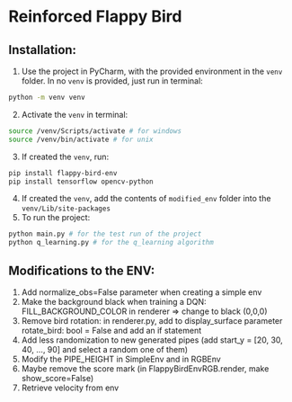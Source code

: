 # Reinforced Flappy Bird

## Installation:
1. Use the project in PyCharm, with the provided environment in the `venv` folder. In no `venv` is provided, just run in terminal:
```bash
python -m venv venv
```
2. Activate the `venv` in terminal:
```bash
source /venv/Scripts/activate # for windows
source /venv/bin/activate # for unix
```
3. If created the `venv`, run:
```bash
pip install flappy-bird-env
pip install tensorflow opencv-python
```

4. If created the `venv`, add the contents of `modified_env` folder into the `venv/Lib/site-packages`
5. To run the project:
```bash
python main.py # for the test run of the project
python q_learning.py # for the q_learning algorithm
```

## Modifications to the ENV:
1. Add normalize_obs=False parameter when creating a simple env
2. Make the background black when training a DQN: FILL_BACKGROUND_COLOR in renderer => change to black (0,0,0)
3. Remove bird rotation: in renderer.py, add to display_surface parameter rotate_bird: bool = False and add an if statement
4. Add less randomization to new generated pipes (add start_y = [20, 30, 40, …, 90] and select a random one of them)
5. Modify the PIPE_HEIGHT in SimpleEnv and in RGBEnv
6. Maybe remove the score mark (in FlappyBirdEnvRGB.render, make show_score=False)
7. Retrieve velocity from env

